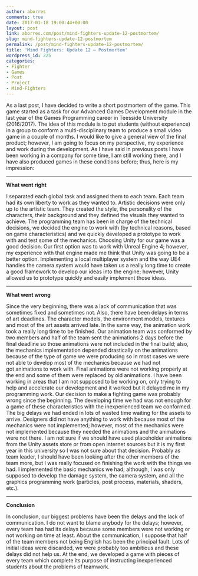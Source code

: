 ```yaml
---
author: aborres
comments: true
date: 2017-01-18 19:00:44+00:00
layout: post
link: aborres.com/post/mind-fighters-update-12-postmortem/
slug: mind-fighters-update-12-postmortem
permalink: /post/mind-fighters-update-12-postmortem/
title: 'Mind Fighters: Update 12 – Postmortem'
wordpress_id: 225
categories:
- Fighter
- Games
- Post
- Project
- Mind-Fighters
---
```


As a last post, I have decided to write a short postmortem of the game. This game started as a task for our Advanced Games Development module in the last year of the Games Programming career in Teesside University (2016/2017). The idea of this module is to put students (without experience) in a group to conform a multi-disciplinary team to produce a small video game in a couple of months. I would like to give a general view of the final product; however, I am going to focus on my perspective, my experience and work during the development. As I have said in previous posts I have been working in a company for some time, I am still working there, and I have also produced games in these conditions before; thus, here is my impression:



* * *



**What went right**

I separated each global task and assigned them to each team. Each team had its own liberty to work as they wanted to. Artistic decisions were only up to the artistic team. They created the style, the personality of the characters, their background and they defined the visuals they wanted to achieve. The programming team has been in charge of the technical decisions, we decided the engine to work with (by technical reasons, based on game characteristics) and we quickly developed a prototype to work with and test some of the mechanics. Choosing Unity for our game was a good decision. Our first option was to work with Unreal Engine 4; however, my experience with that engine made me think that Unity was going to be a better option. Implementing a local multiplayer system and the way UE4 handles the camera system would have taken us a really long time to create a good framework to develop our ideas into the engine; however, Unity allowed us to prototype quickly and easily implement those ideas.



* * *



**What went wrong**

Since the very beginning, there was a lack of communication that was sometimes fixed and sometimes not. Also, there have been delays in terms of art deadlines. The character models, the environment models, textures and most of the art assets arrived late. In the same way, the animation work took a really long time to be finished. Our animation team was conformed by two members and half of the team sent the animations 2 days before the final deadline so those animations were not included in the final build; also, the mechanics implementation depended drastically on the animations because of the type of game we were producing so in most cases we were not able to develop most of the mechanics because we had not got animations to work with. Final animations were not working properly at the end and some of them were replaced by old animations. I have been working in areas that I am not supposed to be working on, only trying to help and accelerate our development and it worked but it delayed me in my programming work. Our decision to make a fighting game was probably wrong since the beginning. The developing time we had was not enough for a game of these characteristics with the inexperienced team we conformed. The big delays we had ended in lots of wasted time waiting for the assets to arrive. Designers did not have anything to work with because most of the mechanics were not implemented; however, most of the mechanics were not implemented because they needed the animations and the animations were not there. I am not sure if we should have used placeholder animations from the Unity assets store or from open internet sources but it is my first year in this university so I was not sure about that decision. Probably as team leader, I should have been looking after the other members of the team more, but I was really focused on finishing the work with the things we had. I implemented the basic mechanics we had; although, I was only supposed to develop the damage system, the camera system, and all the graphics programming work (particles, post process, materials, shaders, etc.).



* * *



**Conclusion**

In conclusion, our biggest problems have been the delays and the lack of communication. I do not want to blame anybody for the delays; however, every team has had its delays because some members were not working or not working on time at least. About the communication, I suppose that half of the team members not being English has been the principal fault. Lots of initial ideas were discarded, we were probably too ambitious and these delays did not help us. At the end, we developed a game with pieces of every team which complete its purpose of instructing inexperienced students about the problems of teamwork.
